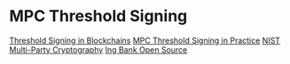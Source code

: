 # MPC Threshold Signing

[Threshold Signing in Blockchains](https://wiki.mpcalliance.org/key%20management%20for%20blockchain.html)
[MPC Threshold Signing in Practice](https://medium.com/ing-blog/multiparty-computation-threshold-signing-in-practice-bringing-security-to-our-customers-f2d63b912bca)
[NIST Multi-Party Cryptography](https://csrc.nist.gov/Projects/threshold-cryptography)
[Ing Bank Open Source](https://github.com/ing-bank/threshold-signatures)
